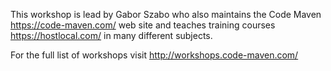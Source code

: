 
This workshop is lead by Gabor Szabo who also maintains the Code Maven https://code-maven.com/ web site and teaches training courses https://hostlocal.com/ in many different subjects.

For the full list of workshops visit http://workshops.code-maven.com/
